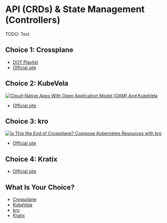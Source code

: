 # API (CRDs) & State Management (Controllers)

TODO: Text

## Choice 1: Crossplane

* [DOT Playlist](https://youtube.com/playlist?list=PLyicRj904Z99i8U5JaNW5X3AyBvfQz-16)
* [Official site](https://crossplane.io)

## Choice 2: KubeVela

[![Cloud-Native Apps With Open Application Model (OAM) And KubeVela](https://img.youtube.com/vi/2CBu6sOTtwk/0.jpg)](https://youtu.be/2CBu6sOTtwk)
* [Official site](https://kubevela.io)

## Choice 3: kro

[![Is This the End of Crossplane? Compose Kubernetes Resources with kro](https://img.youtube.com/vi/8zQtpcxmdhs/0.jpg)](https://youtu.be/8zQtpcxmdhs)
* [Official site](https://kro.run)

## Choice 4: Kratix

* [Official site](https://kratix.io)

## What Is Your Choice?

* [Crossplane](crossplane.md)
* [KubeVela](kubevela.md)
* [kro](kro.md)
* [Kratix](kratix.md)
